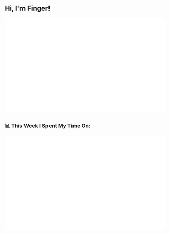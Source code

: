 <h2> Hi, I'm Finger!</h2>

<img align="right" src="https://raw.githubusercontent.com/spianmo/github-stats/master/generated/overview.svg#gh-light-mode-only">

<!-- <img align="right" height="160em" src="https://github-readme-stats-eight-theta.vercel.app/api/top-langs/?username=spianmo&layout=compact&langs_count=8&theme=algolia"/>	 -->
	
```go
package main

type Me struct {
	Name   string
	Job    string
	Code   string
	Skills string
}

func main() {
	me := &Me{
		Name:   "Finger",
		Job:    "Client-side Engineer",
		Code:   "Java, Kotlin, C#, Rust and C++ and Others",
		Skills: "Android, Security, Cross-platform client, NLP, CV, ASR ^o^",
	}
	_ = me
}
```


<h3>📊 This Week I Spent My Time On:</h3>
<img align='right' src="https://raw.githubusercontent.com/spianmo/github-stats/master/generated/languages.svg#gh-light-mode-only">

<!--START_SECTION:waka-->

```txt
Java                           3 hrs 28 mins   ██████████▓░░░░░░░░░░░░░░   42.28 %
Bash                           1 hr 37 mins    █████░░░░░░░░░░░░░░░░░░░░   19.73 %
Python                         1 hr 26 mins    ████▒░░░░░░░░░░░░░░░░░░░░   17.48 %
Kotlin                         39 mins         ██░░░░░░░░░░░░░░░░░░░░░░░   08.08 %
HTML                           19 mins         █░░░░░░░░░░░░░░░░░░░░░░░░   03.87 %
```

<!--END_SECTION:waka-->
